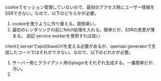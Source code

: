 cookieでセッション管理していないので、最初のアクセス時にユーザー情報をSSRできない。なので、以下のどちらかが必要。
1. cookieを使うように作り替える。面倒臭い。
2. 最初のレンダリングの前にfetch処理を入れる。簡単だが、SSRの恩恵が薄まる。
追記
service workerを使用すれば良い

clientとserverでapiのbaseUrlを変える必要があるが、openapi generatorで生成したコードではそれができない。なので、以下のどれかが必要。
1. サーバー用とクライアント用のpluginをそれぞれ生成する。一番簡単だが、汚い。
2. 